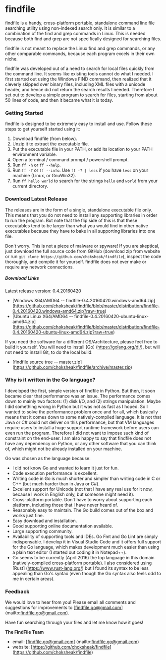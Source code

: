 findfile
========

findfile is a handy, cross-platform portable, standalone command line file searching utility using non-indexed search only. It is similar to a combination of the find and grep commands in Linux. This is needed because both find and grep are not specifically designed for searching files.

findfile is not meant to replace the Linux find and grep commands, or any other comparable commands, because each program excels in their own niche.

findfile was developed out of a need to search for local files quickly from the command line. It seems like existing tools cannot do what I needed. I first started out using the Windows FIND command, then realized that it cleverly skipped over binary files, including XML files with a unicode header, and hence did not return the search results I needed. Therefore I set out to develop a simple program to search for files, starting from about 50 lines of code, and then it became what it is today.

### Getting Started

findfile is designed to be extremely easy to install and use. Follow these steps to get yourself started using it:

1. Download findfile (from below).
2. Unzip it to extract the executable file.
3. Put the executable file in your PATH, or add its location to your PATH environment variable.
4. Open a terminal / command prompt / powershell prompt.
5. Run `ff -h` or `ff --help`.
6. Run `ff -?` or `ff --info`. Use `ff -? | less` if you have `less` on your machine (Linux, or GnuWin32).
7. Run `ff hello world` to search for the strings `hello` and `world` from your current directory.

### Download Latest Release

The releases are in the form of a single, standalone executable file only. This means that you do not need to install any supporting libraries in order to run the program. But note that the flip side of this is that these executables tend to be larger than what you would find in other native executables because they have to bake in all supporting libraries into one file.

Don't worry. This is not a piece of malware or spyware! If you are skeptical, just download the full source code from GitHub (download zip from website or run `git clone https://github.com/choksheak/findfile`), inspect the code thoroughly, and compile it for yourself. findfile does not ever make or require any network connections.

##### Download Links

Latest release version: 0.4.20160420

- [Windows X64/AMD64 -- findfile-0.4.20160420.windows-amd64.zip] (https://github.com/choksheak/findfile/blob/master/distribution/findfile-0.4.20160420.windows-amd64.zip?raw=true)
- [Ubuntu Linux X64/AMD64 -- findfile-0.4.20160420-ubuntu-linux-amd64.zip] (https://github.com/choksheak/findfile/blob/master/distribution/findfile-0.4.20160420-ubuntu-linux-amd64.zip?raw=true)

If you need the software for a different OS/Architecture, please feel free to build it yourself. You will need to install [Go] (https://golang.org/dl/), but will not need to install Git, to do the local build:

- [findfile source tree -- master.zip] (https://github.com/choksheak/findfile/archive/master.zip)

### Why is it written in the Go language?

I developed the first, simple version of findfile in Python. But then, it soon became clear that performance was an issue. The performance comes down to mainly two factors: (1) disk I/O, and (2) strings manipulation. Maybe I did something wrong in Python but it was not as fast as I hoped. So I wanted to solve the performance problem once and for all, which basically means that it comes down to some natively-compiled language. It is not that Java or C# could not deliver on this performance, but that VM languages require users to install a huge support runtime framework before users can even run the program. Therefore I did not want to impose such kind of constraint on the end-user. I am also happy to say that findfile does not have any dependency on Python, or any other software that you can think of, which might not be already installed on your machine.

Go was chosen as the language because:
- I did not know Go and wanted to learn it just for fun.
- Code execution performance is excellent.
- Writing code in Go is much shorter and simpler than writing code in C or C++ (but much harder than in Java or C#).
- Excellent support for Unicode (not that I have any real use for it now, because I work in English only, but someone might need it).
- Cross-platform portable. Don't have to worry about supporting each platform, including those that I have never heard of.
- Reasonably easy to maintain. The Go build comes out of the box and works just fine.
- Easy download and installation.
- Good supporting online documentation available.
- Large supporting community.
- Availability of supporting tools and IDEs. Go Fmt and Go Lint are simply indispensable. I develop it in Visual Studio Code and it offers full support for the Go language, which makes development much easier than using a plain text editor (I started out coding it in Notepad++).
- Go seems to be currently (April 2016) the top language in this domain (natively-compiled cross-platform portable). I also considered using [Rust] (https://www.rust-lang.org/) but I found its syntax to be less appealing than Go's syntax (even though the Go syntax also feels odd to me in certain areas).

### Feedback

We would love to hear from you! Please email all comments and suggestions for
improvements to [findfile.go@gmail.com] (mailto:findfile.go@gmail.com).

Have fun searching through your files and let me know how it goes!

**The FindFile Team**
- email: [findfile.go@gmail.com] (mailto:findfile.go@gmail.com)
- website: [https://github.com/choksheak/findfile] (https://github.com/choksheak/findfile)
